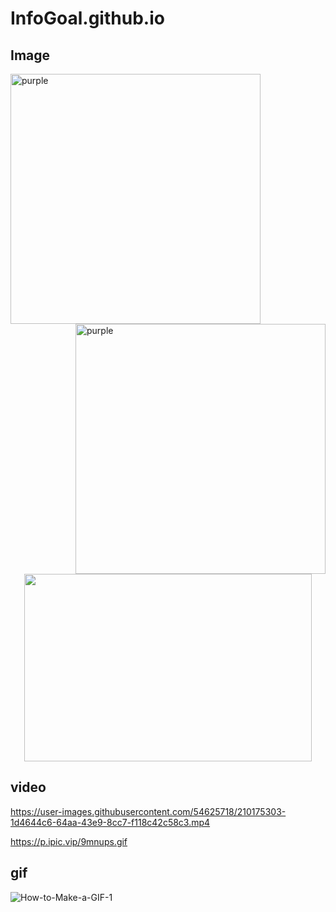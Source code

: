 # InfoGoal.github.io


## Image
<img align="left" width="400" height="400" src="https://p.ipic.vip/4fw1p0.jpeg" alt="purple">
<img align="right" width="400" height="400"src="https://p.ipic.vip/4fw1p0.jpeg" alt="purple">



<p align="center">
  <img width="460" height="300" src="http://www.fillmurray.com/460/300">
</p>



## video
https://user-images.githubusercontent.com/54625718/210175303-1d4644c6-64aa-43e9-8cc7-f118c42c58c3.mp4


https://p.ipic.vip/9mnups.gif


## gif
![How-to-Make-a-GIF-1](https://user-images.githubusercontent.com/54625718/210175508-7c9659f0-0251-4efd-a685-7d9272b9a615.gif)

